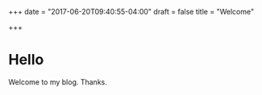 +++
date = "2017-06-20T09:40:55-04:00"
draft = false
title = "Welcome"

+++

# Hello

Welcome to my blog. Thanks.

